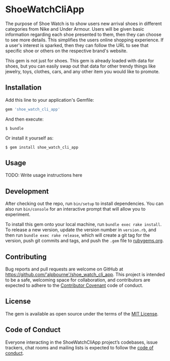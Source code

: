 # ShoeWatchCliApp

The purpose of Shoe Watch is to show users new arrival shoes in different categories from Nike and Under Armour. Users will be given basic information regarding each shoe presented to them, then they can choose to see more details. This simplifies the users online shopping experience. If a user's interest is sparked, then they can follow the URL to see that specific shoe or others on the respective brand's website.

This gem is not just for shoes. This gem is already loaded with data for shoes, but you can easily swap out that data for other trendy things like jewelry, toys, clothes, cars, and any other item you would like to promote.

## Installation

Add this line to your application's Gemfile:

```ruby
gem 'shoe_watch_cli_app'
```

And then execute:

    $ bundle

Or install it yourself as:

    $ gem install shoe_watch_cli_app

## Usage

TODO: Write usage instructions here

## Development

After checking out the repo, run `bin/setup` to install dependencies. You can also run `bin/console` for an interactive prompt that will allow you to experiment.

To install this gem onto your local machine, run `bundle exec rake install`. To release a new version, update the version number in `version.rb`, and then run `bundle exec rake release`, which will create a git tag for the version, push git commits and tags, and push the `.gem` file to [rubygems.org](https://rubygems.org).

## Contributing

Bug reports and pull requests are welcome on GitHub at https://github.com/'alpbourne'/shoe_watch_cli_app. This project is intended to be a safe, welcoming space for collaboration, and contributors are expected to adhere to the [Contributor Covenant](http://contributor-covenant.org) code of conduct.

## License

The gem is available as open source under the terms of the [MIT License](http://opensource.org/licenses/MIT).

## Code of Conduct

Everyone interacting in the ShoeWatchCliApp project’s codebases, issue trackers, chat rooms and mailing lists is expected to follow the [code of conduct](https://github.com/'alpbourne'/shoe_watch_cli_app/blob/master/CODE_OF_CONDUCT.md).
